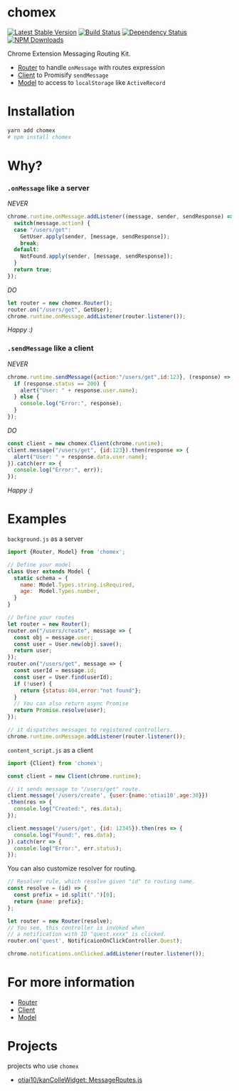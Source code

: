 chomex
========

[![Latest Stable Version](https://img.shields.io/npm/v/chomex.svg)](https://www.npmjs.com/package/chomex)
[![Build Status](https://travis-ci.org/otiai10/chomex.svg?branch=master)](https://travis-ci.org/otiai10/chomex) [![Dependency Status](https://gemnasium.com/badges/github.com/otiai10/chomex.svg)](https://gemnasium.com/github.com/otiai10/chomex)
[![NPM Downloads](https://img.shields.io/npm/dt/chomex.svg)](https://www.npmjs.com/package/chomex)

Chrome Extension Messaging Routing Kit.

- [Router](https://github.com/otiai10/chomex/tree/master/src/Router/README.md) to handle `onMessage` with routes expression
- [Client](https://github.com/otiai10/chomex/tree/master/src/Client/README.md) to Promisify `sendMessage`
- [Model](https://github.com/otiai10/chomex/tree/master/src/Model/README.md) to access to `localStorage` like `ActiveRecord`

# Installation

```sh
yarn add chomex
# npm install chomex
```

# Why?

### `.onMessage` like a server

_NEVER_

```javascript
chrome.runtime.onMessage.addListener((message, sender, sendResponse) => {
  switch(message.action) {
  case "/users/get":
    GetUser.apply(sender, [message, sendResponse]);
    break;
  default:
    NotFound.apply(sender, [message, sendResponse]);
  }
  return true;
});
```

_DO_

```javascript
let router = new chomex.Router();
router.on("/users/get", GetUser);
chrome.runtime.onMessage.addListener(router.listener());
```

_Happy :)_

### `.sendMessage` like a client

_NEVER_

```js
chrome.runtime.sendMessage({action:"/users/get",id:123}, (response) => {
  if (response.status == 200) {
    alert("User: " + response.user.name);
  } else {
    console.log("Error:", response);
  }
});
```

_DO_

```js
const client = new chomex.Client(chrome.runtime);
client.message("/users/get", {id:123}).then(response => {
  alert("User: " + response.data.user.name);
}).catch(err => {
  console.log("Error:", err));
});
```

_Happy :)_

# Examples

`background.js` as a server

```javascript
import {Router, Model} from 'chomex';

// Define your model
class User extends Model {
  static schema = {
    name: Model.Types.string.isRequired,
    age:  Model.Types.number,
  }
}

// Define your routes
let router = new Router();
router.on("/users/create", message => {
  const obj = message.user;
  const user = User.new(obj).save();
  return user;
});
router.on("/users/get", message => {
  const userId = message.id;
  const user = User.find(userId);
  if (!user) {
    return {status:404,error:"not found"};
  }
  // You can also return async Promise
  return Promise.resolve(user);
});

// it dispatches messages to registered controllers.
chrome.runtime.onMessage.addListener(router.listener());
```

`content_script.js` as a client

```javascript
import {Client} from 'chomex';

const client = new Client(chrome.runtime);

// it sends message to "/users/get" route.
client.message('/users/create', {user:{name:'otiai10',age:30}})
.then(res => {
  console.log("Created:", res.data);
});

client.message('/users/get', {id: 12345}).then(res => {
  console.log("Found:", res.data);
}).catch(err => {
  console.log("Error:", err.status);
});
```

You can also customize resolver for routing.

```javascript
// Resolver rule, which resolve given "id" to routing name.
const resolve = (id) => {
  const prefix = id.split(".")[0];
  return {name: prefix};
};

let router = new Router(resolve);
// You see, this controller is invoked when
// a notification with ID "quest.xxxx" is clicked.
router.on('quest', NotificaionOnClickController.Quest);

chrome.notifications.onClicked.addListener(router.listener());
```

# For more information

- [Router](https://github.com/otiai10/chomex/tree/master/src/Router/README.md)
- [Client](https://github.com/otiai10/chomex/tree/master/src/Client/README.md)
- [Model](https://github.com/otiai10/chomex/tree/master/src/Model/README.md)

# Projects

projects who use `chomex`

- [otiai10/kanColleWidget: MessageRoutes.js](https://github.com/otiai10/kanColleWidget/blob/develop/src/js/Components/Routes/MessageRoutes.js)
